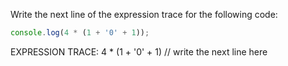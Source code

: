 Write the next line of the expression trace for the following code:

```js
console.log(4 * (1 + '0' + 1));
```

EXPRESSION TRACE:
4 * (1 + '0' + 1)
// write the next line here

